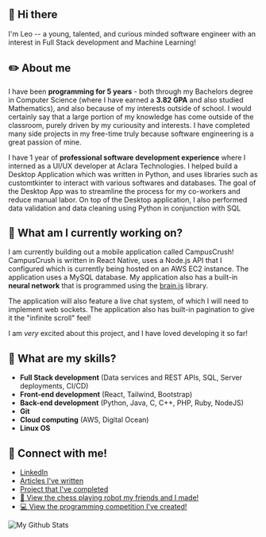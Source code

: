 ## 👋 Hi there  

I'm Leo -- a young, talented, and curious minded software engineer with an interest in Full Stack development and Machine Learning!

## ✏️ About me

I have been **programming for 5 years** - both through my Bachelors degree in Computer Science (where I have earned a **3.82 GPA** and also studied Mathematics), and also because of my interests outside of school. I would certainly say that a large portion of my knowledge has come outside of the classroom, purely driven by my curiousity and interests. I have completed many side projects in my free-time truly because software engineering is a great passion of mine.

I have 1 year of **professional software development experience** where I interned as a UI/UX developer at Aclara Technologies. I helped build a Desktop Application which was written in Python, and uses libraries such as customtkinter to interact with various softwares and databases. The goal of the Desktop App was to streamline the process for my co-workers and reduce manual labor. On top of the Desktop application, I also performed data validation and data cleaning using Python in conjunction with SQL

## 🚀 What am I currently working on?

I am currently building out a mobile application called CampusCrush! CampusCrush is written in React Native, uses a Node.js API that I configured which is currently being hosted on an AWS EC2 instance. The application uses a MySQL database. My application also has a built-in **neural network** that is programmed using the [brain.js](https://brain.js.org/#/) library. 

The application will also feature a live chat system, of which I will need to implement web sockets. The application also has built-in pagination to give it the "infinite scroll" feel!

I am *very* excited about this project, and I have loved developing it so far! 

## 🔎 What are my skills?

* **Full Stack development** (Data services and REST APIs, SQL, Server deployments, CI/CD)
* **Front-end development** (React, Tailwind, Bootstrap)
* **Back-end development** (Python, Java, C, C++, PHP, Ruby, NodeJS)
* **Git**
* **Cloud computing** (AWS, Digital Ocean)
* **Linux OS**

## 🤝 Connect with me!

* [LinkedIn](https://www.linkedin.com/in/leo-carten-925535195/)
* [Articles I've written](https://www.linkedin.com/in/leo-carten-925535195/recent-activity/articles/)
* [Project that I've completed](https://www.linkedin.com/in/leo-carten-925535195/details/projects/)
* [🚀 View the chess playing robot my friends and I made!](https://www.youtube.com/watch?v=Yjk6EQus9sY)
* [💻 View the programming competition I've created!](https://turing.plymouth.edu/~lmc1076/)


![My Github Stats](https://github-readme-stats.vercel.app/api?username=leocarten&theme=dark&show_icons=true)
